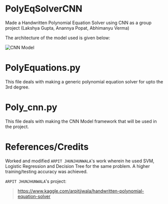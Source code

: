# PolyEqSolverCNN
Made a Handwritten Polynomial Equation Solver using CNN as a group project (Lakshya Gupta, Anannya Popat, Abhimanyu Verma)

The architecture of the model used is given below: 

![CNN Model](https://i.ibb.co/J31vzMB/CNN-2.png)

# PolyEquations.py 

This file deals with making a generic polynomial equation solver for upto the 3rd degree. 

# Poly_cnn.py 

This file deals with making the CNN Model framework that will be used in the project. 

# References/Credits 

Worked and modified `ARPIT JHUNJHUNWALA`'s work wherein he used SVM, Logistic Regression and Decision Tree for the same problem. A higher training/testing accuracy was achieved. 

`ARPIT JHUNJHUNWALA`'s project: 
> https://www.kaggle.com/arpitjjwala/handwritten-polynomial-equation-solver 
